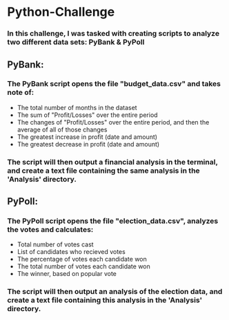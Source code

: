# Python-Challenge
### In this challenge, I was tasked with creating scripts to analyze two different data sets: **PyBank** & **PyPoll**

## **PyBank:**
### The PyBank script opens the file "budget_data.csv" and takes note of:
 - The total number of months in the dataset
 - The sum of "Profit/Losses" over the entire period
 - The changes of "Profit/Losses" over the entire period, and then the average of all of those changes
 - The greatest increase in profit (date and amount)
 - The greatest decrease in profit (date and amount)
### The script will then output a financial analysis in the terminal, and create a text file containing the same analysis in the 'Analysis' directory.

 ## **PyPoll:**
 ### The PyPoll script opens the file "election_data.csv", analyzes the votes and calculates: 
 - Total number of votes cast
 - List of candidates who recieved votes
- The percentage of votes each candidate won
- The total number of votes each candidate won
- The winner, based on popular vote
### The script will then output an analysis of the election data, and create a text file containing this analysis in the 'Analysis' directory.
